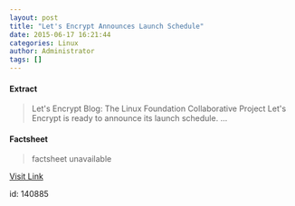 ```yaml
---
layout: post
title: "Let's Encrypt Announces Launch Schedule"
date: 2015-06-17 16:21:44
categories: Linux
author: Administrator
tags: []
---
```



#### Extract
>Let's Encrypt Blog: The Linux Foundation Collaborative Project Let's Encrypt&nbsp;is ready to announce its launch schedule....

#### Factsheet
>factsheet unavailable

[Visit Link](https://www.linux.com/news/enterprise/systems-management/835911-lets-encrypt-announces-launch-schedule/)

id:  140885


